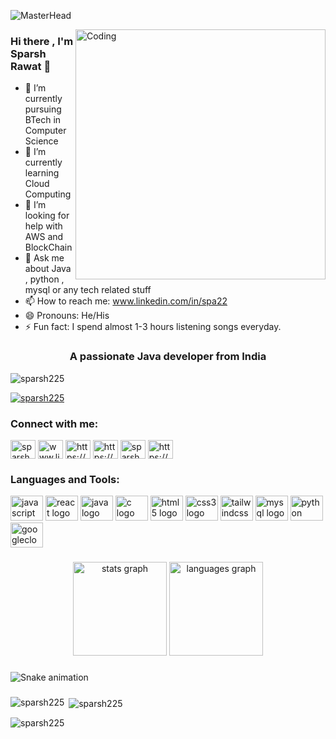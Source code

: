 ![MasterHead](https://mir-s3-cdn-cf.behance.net/project_modules/max_1200/79731568097599.5b50bca477735.jpg)




<img align="right" alt="Coding" width="400" src="https://cdn.dribbble.com/users/1162077/screenshots/3848914/programmer.gif">




### Hi there , I'm Sparsh Rawat 👋

- 🔭 I’m currently pursuing BTech in Computer Science
- 🌱 I’m currently learning Cloud Computing
- 🤔 I’m looking for help with AWS and BlockChain
- 💬 Ask me about Java , python , mysql  or any tech related stuff
- 📫 How to reach me: www.linkedin.com/in/spa22
- 😄 Pronouns: He/His
- ⚡ Fun fact: I spend almost 1-3 hours listening songs everyday.





<h3 align="center">A passionate Java developer from India</h3>

<p align="left"> <img src="https://komarev.com/ghpvc/?username=sparsh225&label=Profile%20views&color=0e75b6&style=flat" alt="sparsh225" /> </p>

<p align="left"> <a href="https://twitter.com/sparsh225" target="blank"><img src="https://img.shields.io/twitter/follow/sparsh225?logo=twitter&style=for-the-badge" alt="sparsh225" /></a> </p>

<h3 align="left">Connect with me:</h3>
<p align="left">
<a href="https://twitter.com/sparsh225" target="blank"><img align="center" src="https://raw.githubusercontent.com/rahuldkjain/github-profile-readme-generator/master/src/images/icons/Social/twitter.svg" alt="sparsh225" height="30" width="40" /></a>
<a href="https://linkedin.com/in/www.linkedin.com/in/spa22" target="blank"><img align="center" src="https://raw.githubusercontent.com/rahuldkjain/github-profile-readme-generator/master/src/images/icons/Social/linked-in-alt.svg" alt="www.linkedin.com/in/spa22" height="30" width="40" /></a>
<a href="https://stackoverflow.com/users/https://stackoverflow.com/users/18147960/sparsh-rawat?tab=profile" target="blank"><img align="center" src="https://raw.githubusercontent.com/rahuldkjain/github-profile-readme-generator/master/src/images/icons/Social/stack-overflow.svg" alt="https://stackoverflow.com/users/18147960/sparsh-rawat?tab=profile" height="30" width="40" /></a>
<a href="https://fb.com/https://www.facebook.com/sparsh.rawat.581" target="blank"><img align="center" src="https://raw.githubusercontent.com/rahuldkjain/github-profile-readme-generator/master/src/images/icons/Social/facebook.svg" alt="https://www.facebook.com/sparsh.rawat.581" height="30" width="40" /></a>
<a href="https://instagram.com/sparsh_bob" target="blank"><img align="center" src="https://raw.githubusercontent.com/rahuldkjain/github-profile-readme-generator/master/src/images/icons/Social/instagram.svg" alt="sparsh_bob" height="30" width="40" /></a>
<a href="https://www.hackerrank.com/https://www.hackerrank.com/sparshrawat34" target="blank"><img align="center" src="https://raw.githubusercontent.com/rahuldkjain/github-profile-readme-generator/master/src/images/icons/Social/hackerrank.svg" alt="https://www.hackerrank.com/sparshrawat34" height="30" width="40" /></a>
</p>

<h3 align="left">Languages and Tools:</h3>
<div align="left">
  <img src="https://cdn.jsdelivr.net/gh/devicons/devicon/icons/javascript/javascript-original.svg" height="40" width="52" alt="javascript logo"  />
  <img src="https://cdn.jsdelivr.net/gh/devicons/devicon/icons/react/react-original.svg" height="40" width="52" alt="react logo"  />
  <img src="https://cdn.jsdelivr.net/gh/devicons/devicon/icons/java/java-original.svg" height="40" width="52" alt="java logo"  />
  <img src="https://cdn.jsdelivr.net/gh/devicons/devicon/icons/c/c-original.svg" height="40" width="52" alt="c logo"  />
  <img src="https://cdn.jsdelivr.net/gh/devicons/devicon/icons/html5/html5-original.svg" height="40" width="52" alt="html5 logo"  />
  <img src="https://cdn.jsdelivr.net/gh/devicons/devicon/icons/css3/css3-original.svg" height="40" width="52" alt="css3 logo"  />
  <img src="https://cdn.jsdelivr.net/gh/devicons/devicon/icons/tailwindcss/tailwindcss-original-wordmark.svg" height="40" width="52" alt="tailwindcss logo"  />
  <img src="https://cdn.jsdelivr.net/gh/devicons/devicon/icons/mysql/mysql-original.svg" height="40" width="52" alt="mysql logo"  />
  <img src="https://cdn.jsdelivr.net/gh/devicons/devicon/icons/python/python-original.svg" height="40" width="52" alt="python logo"  />
  <img src="https://cdn.jsdelivr.net/gh/devicons/devicon/icons/googlecloud/googlecloud-original.svg" height="40" width="52" alt="googlecloud logo"  />
</div>

###

<div align="center">
  <img src="https://github-readme-stats.vercel.app/api?hide_title=false&hide_rank=false&show_icons=true&include_all_commits=true&count_private=true&disable_animations=false&theme=dracula&locale=en&hide_border=false&username=Sparsh" height="150" alt="stats graph"  />
  <img src="https://github-readme-stats.vercel.app/api/top-langs?locale=en&hide_title=false&layout=compact&card_width=320&langs_count=5&theme=dracula&hide_border=false&username=Sparsh225" height="150" alt="languages graph"  />
</div>

###

<img src="https://raw.githubusercontent.com/Sparsh/Sparsh/blob/output/snake.svg" alt="Snake animation" />

###

<p><img align="left" src="https://github-readme-stats.vercel.app/api/top-langs?username=sparsh225&show_icons=true&locale=en&layout=compact" alt="sparsh225" /></p>

<p>&nbsp;<img align="center" src="https://github-readme-stats.vercel.app/api?username=sparsh225&show_icons=true&locale=en" alt="sparsh225" /></p>

<p><img align="center" src="https://github-readme-streak-stats.herokuapp.com/?user=sparsh225&" alt="sparsh225" /></p>
